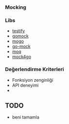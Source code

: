 ### Mocking


### Libs

- [testify](https://github.com/stretchr/testify)
- [gomock](https://github.com/golang/mock)
- [mogo](https://github.com/gcurtis/mogo)
- [go-mock](https://github.com/maraino/go-mock)
- [moq](https://github.com/matryer/moq)
- [mock4go](https://github.com/jvshahid/mock4go)


### Değerlendirme Kriterleri
- Fonksiyon zenginliği
- API deneyimi
- 

## TODO
- beni tamamla
